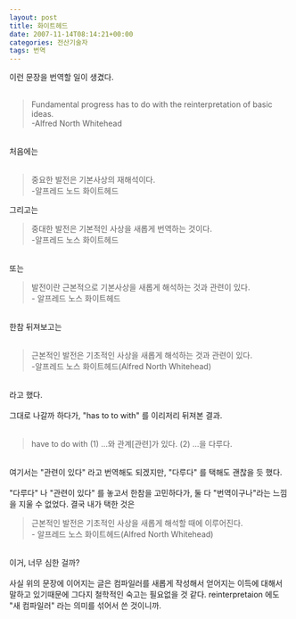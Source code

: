 ```yaml
---
layout: post
title: 화이트헤드
date: 2007-11-14T08:14:21+00:00
categories: 전산기술자
tags: 번역
---
```

이런 문장을 번역할 일이 생겼다.<br /><br /><blockquote>Fundamental progress has to do with the reinterpretation of basic ideas.<br />-Alfred North Whitehead<br /></blockquote><br />처음에는<br /><br /><blockquote>중요한 발전은 기본사상의 재해석이다.<br />-알프레드 노드 화이트헤드<br /></blockquote>그리고는<br />
<blockquote>중대한 발전은 기본적인 사상을 새롭게 번역하는 것이다.<br />-알프레드 노스 화이트헤드<br /></blockquote>
<br />또는<br />
<blockquote>발전이란 근본적으로 기본사상을 새롭게 해석하는 것과 관련이 있다.<br />- 알프레드 노스 화이트헤드<br /></blockquote>
<br />한참 뒤져보고는<br /><br /><blockquote>근본적인 발전은 기초적인 사상을 새롭게 해석하는 것과 관련이 있다.<br />-알프레드 노스 화이트헤드(Alfred North Whitehead)<br /></blockquote><br />라고 했다.<br /><br />그대로 나갈까 하다가, "has to to with" 를 이리저리 뒤져본 결과.<br /><br /><blockquote>have to do with (1) …와 관계[관련]가 있다. (2) …을 다루다.</blockquote><br />여기서는 "관련이 있다" 라고 번역해도 되겠지만, "다루다" 를 택해도 괜찮을 듯 했다. <br /><br />"다루다" 나 "관련이 있다" 를 놓고서 한참을 고민하다가, 둘 다 "번역이구나"라는 느낌을 지울 수 없었다. 결국 내가 택한 것은 <br /><blockquote>근본적인 발전은 기초적인 사상을 새롭게 해석할 때에 이루어진다.<br />- 알프레드 노스 화이트헤드(Alfred North Whitehead)<br />
</blockquote><br />이거, 너무 심한 걸까?<br /><br />사실 위의 문장에 이어지는 글은 컴파일러를 새롭게 작성해서 얻어지는 이득에 대해서 말하고 있기때문에 그다지 철학적인 숙고는 필요없을 것 같다. reinterpretaion 에도 "새 컴파일러" 라는 의미를 섞어서 쓴 것이니까.<br />
